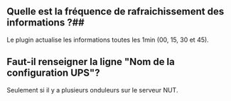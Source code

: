 ## Quelle est la fréquence de rafraichissement des informations ?## 
Le plugin actualise les informations toutes les 1min (00, 15, 30 et 45).

## Faut-il renseigner la ligne "Nom de la configuration UPS"? ##
Seulement si il y a plusieurs onduleurs sur le serveur NUT.
